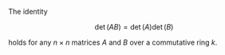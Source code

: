 The identity

$$
\det(AB) = \det(A) \det(B)
$$

holds for any $n\times n$ matrices $A$ and $B$ over a commutative ring $k$.
